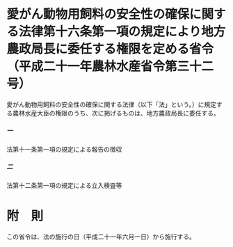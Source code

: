 # 愛がん動物用飼料の安全性の確保に関する法律第十六条第一項の規定により地方農政局長に委任する権限を定める省令（平成二十一年農林水産省令第三十二号）
愛がん動物用飼料の安全性の確保に関する法律（以下「法」という。）に規定する農林水産大臣の権限のうち、次に掲げるものは、地方農政局長に委任する。
##### 一
法第十一条第一項の規定による報告の徴収
##### 二
法第十二条第一項の規定による立入検査等
# 附　則
この省令は、法の施行の日（平成二十一年六月一日）から施行する。
